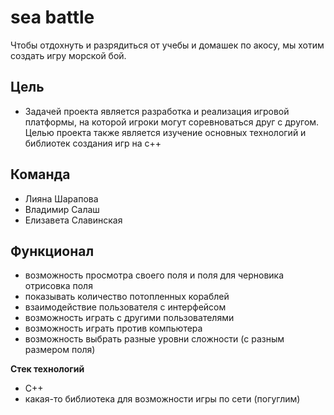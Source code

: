 # sea battle
Чтобы отдохнуть и разрядиться от учебы и домашек по акосу, мы хотим создать игру морской бой.

## Цель
- Задачей проекта является разработка и реализация игровой платформы, на которой игроки могут соревноваться друг с другом. Целью проекта также является изучение основных технологий и библиотек создания игр на c++

## Команда
- Лияна Шарапова
- Владимир Салаш
- Елизавета Славинская

## Функционал
- возможность просмотра своего поля и поля для черновика
отрисовка поля
- показывать количество потопленных кораблей
- взаимодействие пользователя с интерфейсом
- возможность играть с другими пользователями
- возможность играть против компьютера
- возможность выбрать разные уровни сложности (с разным размером поля)

**Стек технологий**
- С++
- какая-то библиотека для возможности игры по сети (погуглим)
